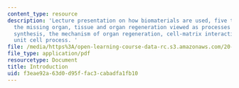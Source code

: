```yaml
---
content_type: resource
description: 'Lecture presentation on how biomaterials are used, five therapies for
  the missing organ, tissue and organ regeneration viewed as processes of chemical
  synthesis, the mechanism of organ regeneration, cell-matrix interactions, and the
  unit cell process. '
file: /media/https%3A/open-learning-course-data-rc.s3.amazonaws.com/20-441j-biomaterials-tissue-interactions-fall-2009/f3eae92a63d0d95ffac3cabadfa1fb10_MIT20_441JF09_lec01_iy.pdf
file_type: application/pdf
resourcetype: Document
title: Introduction
uid: f3eae92a-63d0-d95f-fac3-cabadfa1fb10
---
```


